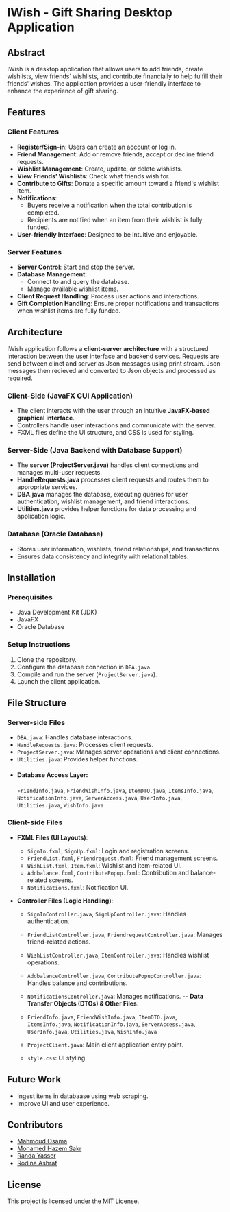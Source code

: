 # IWish - Gift Sharing Desktop Application

## Abstract
IWish is a desktop application that allows users to add friends, create wishlists, view friends’ wishlists, and contribute financially to help fulfill their friends' wishes. The application provides a user-friendly interface to enhance the experience of gift sharing.

## Features
### Client Features
- **Register/Sign-in**: Users can create an account or log in.
- **Friend Management**: Add or remove friends, accept or decline friend requests.
- **Wishlist Management**: Create, update, or delete wishlists.
- **View Friends’ Wishlists**: Check what friends wish for.
- **Contribute to Gifts**: Donate a specific amount toward a friend's wishlist item.
- **Notifications**:
  - Buyers receive a notification when the total contribution is completed.
  - Recipients are notified when an item from their wishlist is fully funded.
- **User-friendly Interface**: Designed to be intuitive and enjoyable.

### Server Features
- **Server Control**: Start and stop the server.
- **Database Management**:
  - Connect to and query the database.
  - Manage available wishlist items.
- **Client Request Handling**: Process user actions and interactions.
- **Gift Completion Handling**: Ensure proper notifications and transactions when wishlist items are fully funded.
  
## Architecture

IWish application follows a **client-server architecture** with a structured interaction between the user interface and backend services. 
Requests are send between clinet and server as Json messages using print stream. Json messages then recieved and converted to Json objects and processed as required.

### **Client-Side (JavaFX GUI Application)**

- The client interacts with the user through an intuitive **JavaFX-based graphical interface**.
- Controllers handle user interactions and communicate with the server.
- FXML files define the UI structure, and CSS is used for styling.

### **Server-Side (Java Backend with Database Support)**

- The **server (ProjectServer.java)** handles client connections and manages multi-user requests.
- **HandleRequests.java** processes client requests and routes them to appropriate services.
- **DBA.java** manages the database, executing queries for user authentication, wishlist management, and friend interactions.
- **Utilities.java** provides helper functions for data processing and application logic.

### **Database (Oracle Database)**

- Stores user information, wishlists, friend relationships, and transactions.
- Ensures data consistency and integrity with relational tables.

## Installation
### Prerequisites
- Java Development Kit (JDK)
- JavaFX
- Oracle Database

### Setup Instructions
1. Clone the repository.
2. Configure the database connection in `DBA.java`.
3. Compile and run the server (`ProjectServer.java`).
4. Launch the client application.

## File Structure
### Server-side Files

- `DBA.java`: Handles database interactions.
- `HandleRequests.java`: Processes client requests.
- `ProjectServer.java`: Manages server operations and client connections.
- `Utilities.java`: Provides helper functions.
- #### Database Access Layer:
  `FriendInfo.java`, `FriendWishInfo.java`, `ItemDTO.java`, `ItemsInfo.java`, `NotificationInfo.java`, `ServerAccess.java`, `UserInfo.java`, `Utilities.java`, `WishInfo.java`
  
### Client-side Files

- **FXML Files (UI Layouts)**:
    
    - `SignIn.fxml`, `SignUp.fxml`: Login and registration screens.
    - `FriendList.fxml`, `Friendrequest.fxml`: Friend management screens.
    - `WishList.fxml`, `Item.fxml`: Wishlist and item-related UI.
    - `Addbalance.fxml`, `ContributePopup.fxml`: Contribution and balance-related screens.
    - `Notifications.fxml`: Notification UI.
- **Controller Files (Logic Handling)**:
    
    - `SignInController.java`, `SignUpController.java`: Handles authentication.
    - `FriendListController.java`, `FriendrequestController.java`: Manages friend-related actions.
    - `WishListController.java`, `ItemController.java`: Handles wishlist operations.
    - `AddbalanceController.java`, `ContributePopupController.java`: Handles balance and contributions.
    - `NotificationsController.java`: Manages notifications.
-- **Data Transfer Objects (DTOs) & Other Files**:
    
    - `FriendInfo.java`, `FriendWishInfo.java`, `ItemDTO.java`, `ItemsInfo.java`, `NotificationInfo.java`, `ServerAccess.java`, `UserInfo.java`, `Utilities.java`, `WishInfo.java`
    - `ProjectClient.java`: Main client application entry point.
    - `style.css`: UI styling.
 
## Future Work
- Ingest items in databaase using web scraping.
- Improve UI and user experience.

## Contributors
- [Mahmoud Osama](https://github.com/Mahmuuod)
- [Mohamed Hazem Sakr](https://github.com/mohamedsakr9)
- [Randa Yasser](https://github.com/RandaYasser)
- [Rodina Ashraf](https://github.com/Rodinaaashraf)

## License
This project is licensed under the MIT License.


